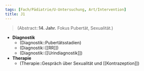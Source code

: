 ```yaml
---
tags: [Fach/Pädiatrie/U-Untersuchung, Art/Intervention]
title: J1
---
```

> (Abstract::**14. Jahr.** Fokus Pubertät, Sexualität.)
- **Diagnostik**
	- (Diagnostik::Pubertätsstadien)
	- (Diagnostik::[[RR]])
	- (Diagnostik::[[Urindiagnostik]])
- **Therapie**
	- (Therapie::Gespräch über Sexualität und [[Kontrazeption]])